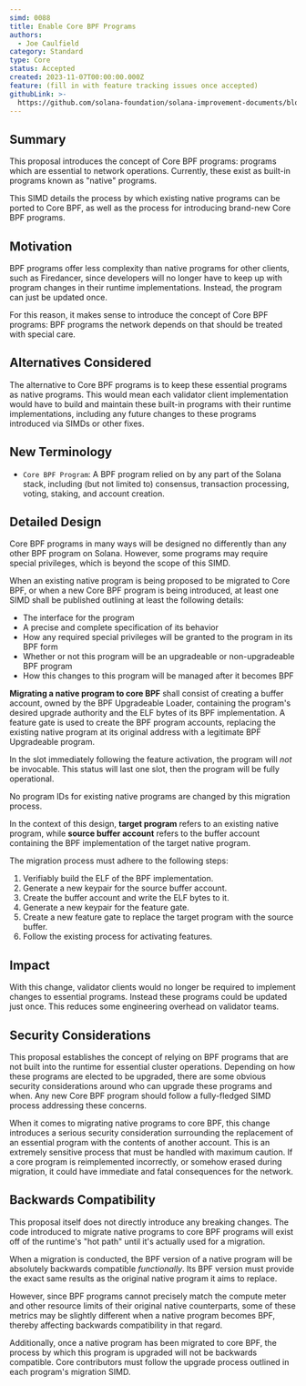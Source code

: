 ```yaml
---
simd: 0088
title: Enable Core BPF Programs
authors:
  - Joe Caulfield
category: Standard
type: Core
status: Accepted
created: 2023-11-07T00:00:00.000Z
feature: (fill in with feature tracking issues once accepted)
githubLink: >-
  https://github.com/solana-foundation/solana-improvement-documents/blob/main/proposals/0088-anything.md
---
```


## Summary

This proposal introduces the concept of Core BPF programs: programs which are
essential to network operations. Currently, these exist as built-in programs
known as "native" programs.

This SIMD details the process by which existing native programs can be
ported to Core BPF, as well as the process for introducing brand-new Core BPF
programs.

## Motivation

BPF programs offer less complexity than native programs for other clients, such
as Firedancer, since developers will no longer have to keep up with program
changes in their runtime implementations. Instead, the program can just be
updated once.

For this reason, it makes sense to introduce the concept of Core BPF programs:
BPF programs the network depends on that should be treated with special care.

## Alternatives Considered

The alternative to Core BPF programs is to keep these essential programs as
native programs. This would mean each validator client implementation would have
to build and maintain these built-in programs with their runtime
implementations, including any future changes to these programs introduced via
SIMDs or other fixes.

## New Terminology

- `Core BPF Program`: A BPF program relied on by any part of the Solana stack,
  including (but not limited to) consensus, transaction processing, voting,
  staking, and account creation.

## Detailed Design

Core BPF programs in many ways will be designed no differently than any other
BPF program on Solana. However, some programs may require special privileges,
which is beyond the scope of this SIMD.

When an existing native program is being proposed to be migrated to Core BPF,
or when a new Core BPF program is being introduced, at least one SIMD shall be
published outlining at least the following details:

- The interface for the program
- A precise and complete specification of its behavior
- How any required special privileges will be granted to the program in its BPF
  form
- Whether or not this program will be an upgradeable or non-upgradeable BPF
  program
- How this changes to this program will be managed after it becomes BPF

**Migrating a native program to core BPF** shall consist of creating a buffer
account, owned by the BPF Upgradeable Loader, containing the program's desired
upgrade authority and the ELF bytes of its BPF implementation. A feature gate
is used to create the BPF program accounts, replacing the existing native
program at its original address with a legitimate BPF Upgradeable program.

In the slot immediately following the feature activation, the program will *not*
be invocable. This status will last one slot, then the program will be fully
operational.

No program IDs for existing native programs are changed by this migration
process.

In the context of this design, **target program** refers to an existing native
program, while **source buffer account** refers to the buffer account
containing the BPF implementation of the target native program.

The migration process must adhere to the following steps:

1. Verifiably build the ELF of the BPF implementation.
2. Generate a new keypair for the source buffer account.
3. Create the buffer account and write the ELF bytes to it.
4. Generate a new keypair for the feature gate.
5. Create a new feature gate to replace the target program with the source
   buffer.
6. Follow the existing process for activating features.

## Impact

With this change, validator clients would no longer be required to implement
changes to essential programs. Instead these programs could be updated just
once. This reduces some engineering overhead on validator teams.

## Security Considerations

This proposal establishes the concept of relying on BPF programs that are not
built into the runtime for essential cluster operations. Depending on how these
programs are elected to be upgraded, there are some obvious security
considerations around who can upgrade these programs and when. Any new Core BPF
program should follow a fully-fledged SIMD process addressing these concerns.

When it comes to migrating native programs to core BPF, this change introduces a
serious security consideration surrounding the replacement of an essential
program with the contents of another account. This is an extremely sensitive
process that must be handled with maximum caution. If a core program is
reimplemented incorrectly, or somehow erased during migration, it could have
immediate and fatal consequences for the network.

## Backwards Compatibility

This proposal itself does not directly introduce any breaking changes. The code
introduced to migrate native programs to core BPF programs will exist off of the
runtime's "hot path" until it's actually used for a migration.

When a migration is conducted, the BPF version of a native program will be
absolutely backwards compatible *functionally*. Its BPF version must provide the
exact same results as the original native program it aims to replace.

However, since BPF programs cannot precisely match the compute meter and other
resource limits of their original native counterparts, some of these metrics may
be slightly different when a native program becomes BPF, thereby affecting
backwards compatibility in that regard.

Additionally, once a native program has been migrated to core BPF, the process
by which this program is upgraded will not be backwards compatible. Core
contributors must follow the upgrade process outlined in each program's
migration SIMD.
